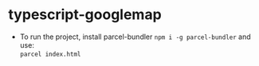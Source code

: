 # typescript-googlemap

- To run the project, install parcel-bundler `npm i -g parcel-bundler` and use:  
  `parcel index.html`
